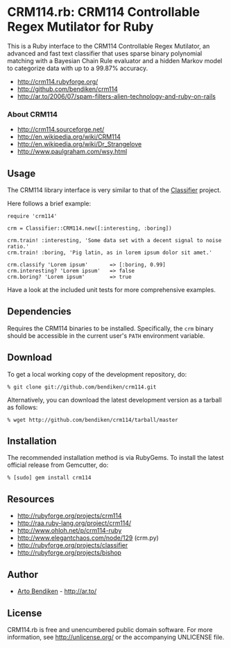 CRM114.rb: CRM114 Controllable Regex Mutilator for Ruby
=======================================================

This is a Ruby interface to the CRM114 Controllable Regex Mutilator, an
advanced and fast text classifier that uses sparse binary polynomial
matching with a Bayesian Chain Rule evaluator and a hidden Markov model to
categorize data with up to a 99.87% accuracy.

* <http://crm114.rubyforge.org/>
* <http://github.com/bendiken/crm114>
* <http://ar.to/2006/07/spam-filters-alien-technology-and-ruby-on-rails>

### About CRM114

* <http://crm114.sourceforge.net/>
* <http://en.wikipedia.org/wiki/CRM114>
* <http://en.wikipedia.org/wiki/Dr_Strangelove>
* <http://www.paulgraham.com/wsy.html>

Usage
-----

The CRM114 library interface is very similar to that of the
[Classifier](http://rubyforge.org/projects/classifier) project.

Here follows a brief example:

    require 'crm114'

    crm = Classifier::CRM114.new([:interesting, :boring])

    crm.train! :interesting, 'Some data set with a decent signal to noise ratio.'
    crm.train! :boring, 'Pig latin, as in lorem ipsum dolor sit amet.'

    crm.classify 'Lorem ipsum'       => [:boring, 0.99]
    crm.interesting? 'Lorem ipsum'   => false
    crm.boring? 'Lorem ipsum'        => true

Have a look at the included unit tests for more comprehensive examples.

Dependencies
------------

Requires the CRM114 binaries to be installed. Specifically, the `crm` binary
should be accessible in the current user's `PATH` environment variable.

Download
--------

To get a local working copy of the development repository, do:

    % git clone git://github.com/bendiken/crm114.git

Alternatively, you can download the latest development version as a tarball
as follows:

    % wget http://github.com/bendiken/crm114/tarball/master

Installation
------------

The recommended installation method is via RubyGems. To install the latest
official release from Gemcutter, do:

    % [sudo] gem install crm114

Resources
---------

* <http://rubyforge.org/projects/crm114>
* <http://raa.ruby-lang.org/project/crm114/>
* <http://www.ohloh.net/p/crm114-ruby>
* <http://www.elegantchaos.com/node/129> (crm.py)
* <http://rubyforge.org/projects/classifier>
* <http://rubyforge.org/projects/bishop>

Author
------

* [Arto Bendiken](mailto:arto.bendiken@gmail.com) - <http://ar.to/>

License
-------

CRM114.rb is free and unencumbered public domain software. For more
information, see <http://unlicense.org/> or the accompanying UNLICENSE file.
